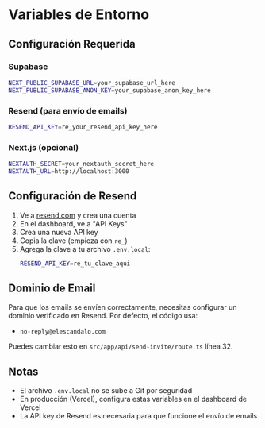 # Variables de Entorno

## Configuración Requerida

### Supabase
```bash
NEXT_PUBLIC_SUPABASE_URL=your_supabase_url_here
NEXT_PUBLIC_SUPABASE_ANON_KEY=your_supabase_anon_key_here
```

### Resend (para envío de emails)
```bash
RESEND_API_KEY=re_your_resend_api_key_here
```

### Next.js (opcional)
```bash
NEXTAUTH_SECRET=your_nextauth_secret_here
NEXTAUTH_URL=http://localhost:3000
```

## Configuración de Resend

1. Ve a [resend.com](https://resend.com) y crea una cuenta
2. En el dashboard, ve a "API Keys"
3. Crea una nueva API key
4. Copia la clave (empieza con `re_`)
5. Agrega la clave a tu archivo `.env.local`:
   ```bash
   RESEND_API_KEY=re_tu_clave_aqui
   ```

## Dominio de Email

Para que los emails se envíen correctamente, necesitas configurar un dominio verificado en Resend. Por defecto, el código usa:
- `no-reply@elescandalo.com`

Puedes cambiar esto en `src/app/api/send-invite/route.ts` línea 32.

## Notas

- El archivo `.env.local` no se sube a Git por seguridad
- En producción (Vercel), configura estas variables en el dashboard de Vercel
- La API key de Resend es necesaria para que funcione el envío de emails 